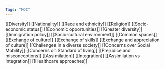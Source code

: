 ```yaml
---
Tags: "MOC"
---
```

[[Diversity]]
[[Nationality]]
[[Race and ethnicity]]
[[Religion]]
[[Socio-economic status]]
[[Economic opportunities]]
[[Greater diversity]]
[[Immigration policy]]
[[Socio-cultural environment]]
[[Common spaces]]
[[Exchange of culture]]
[[Exchange of skills]]
[[Exchange and appreciation of culture]]
[[Challenges in a diverse society]]
[[Concerns over Social Mobility]]
[[Concerns on Standard of living]]
[[Prejudice and misconceptions]]
[[Assimilation]]
[[Integration]]
[[Assimilation vs Integration]]
[[Healthcare approaches]]